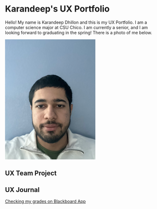 # Karandeep's UX Portfolio
Hello! My name is Karandeep Dhillon and this is my UX Portfolio. I am a computer science major at CSU Chico. I am currently a senior, and I am looking forward to graduating in the spring! There is a photo of me below. 

![alt text](/assets/image.png)


## UX Team Project


## UX Journal

[Checking my grades on Blackboard App](j01/)

